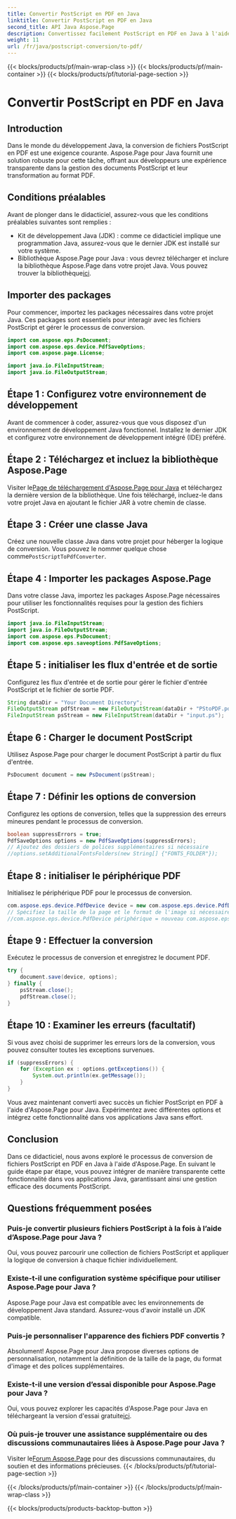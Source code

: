 ```yaml
---
title: Convertir PostScript en PDF en Java
linktitle: Convertir PostScript en PDF en Java
second_title: API Java Aspose.Page
description: Convertissez facilement PostScript en PDF en Java à l'aide d'Aspose.Page. Suivez notre guide étape par étape pour une intégration transparente. Téléchargez Aspose.Page maintenant !
weight: 11
url: /fr/java/postscript-conversion/to-pdf/
---
```


{{< blocks/products/pf/main-wrap-class >}}
{{< blocks/products/pf/main-container >}}
{{< blocks/products/pf/tutorial-page-section >}}

# Convertir PostScript en PDF en Java

## Introduction
Dans le monde du développement Java, la conversion de fichiers PostScript en PDF est une exigence courante. Aspose.Page pour Java fournit une solution robuste pour cette tâche, offrant aux développeurs une expérience transparente dans la gestion des documents PostScript et leur transformation au format PDF.
## Conditions préalables
Avant de plonger dans le didacticiel, assurez-vous que les conditions préalables suivantes sont remplies :
- Kit de développement Java (JDK) : comme ce didacticiel implique une programmation Java, assurez-vous que le dernier JDK est installé sur votre système.
-  Bibliothèque Aspose.Page pour Java : vous devrez télécharger et inclure la bibliothèque Aspose.Page dans votre projet Java. Vous pouvez trouver la bibliothèque[ici](https://releases.aspose.com/page/java/).
## Importer des packages
Pour commencer, importez les packages nécessaires dans votre projet Java. Ces packages sont essentiels pour interagir avec les fichiers PostScript et gérer le processus de conversion.
```java
import com.aspose.eps.PsDocument;
import com.aspose.eps.device.PdfSaveOptions;
import com.aspose.page.License;

import java.io.FileInputStream;
import java.io.FileOutputStream;
```
## Étape 1 : Configurez votre environnement de développement
Avant de commencer à coder, assurez-vous que vous disposez d'un environnement de développement Java fonctionnel. Installez le dernier JDK et configurez votre environnement de développement intégré (IDE) préféré.
## Étape 2 : Téléchargez et incluez la bibliothèque Aspose.Page
 Visiter le[Page de téléchargement d'Aspose.Page pour Java](https://releases.aspose.com/page/java/) et téléchargez la dernière version de la bibliothèque. Une fois téléchargé, incluez-le dans votre projet Java en ajoutant le fichier JAR à votre chemin de classe.
## Étape 3 : Créer une classe Java
 Créez une nouvelle classe Java dans votre projet pour héberger la logique de conversion. Vous pouvez le nommer quelque chose comme`PostScriptToPdfConverter`.
## Étape 4 : Importer les packages Aspose.Page
Dans votre classe Java, importez les packages Aspose.Page nécessaires pour utiliser les fonctionnalités requises pour la gestion des fichiers PostScript.
```java
import java.io.FileInputStream;
import java.io.FileOutputStream;
import com.aspose.eps.PsDocument;
import com.aspose.eps.saveoptions.PdfSaveOptions;
```
## Étape 5 : initialiser les flux d'entrée et de sortie
Configurez les flux d'entrée et de sortie pour gérer le fichier d'entrée PostScript et le fichier de sortie PDF.
```java
String dataDir = "Your Document Directory";
FileOutputStream pdfStream = new FileOutputStream(dataDir + "PStoPDF.pdf");
FileInputStream psStream = new FileInputStream(dataDir + "input.ps");
```
## Étape 6 : Charger le document PostScript
Utilisez Aspose.Page pour charger le document PostScript à partir du flux d'entrée.
```java
PsDocument document = new PsDocument(psStream);
```
## Étape 7 : Définir les options de conversion
Configurez les options de conversion, telles que la suppression des erreurs mineures pendant le processus de conversion.
```java
boolean suppressErrors = true;
PdfSaveOptions options = new PdfSaveOptions(suppressErrors);
// Ajoutez des dossiers de polices supplémentaires si nécessaire
//options.setAdditionalFontsFolders(new String[] {"FONTS_FOLDER"});
```
## Étape 8 : initialiser le périphérique PDF
Initialisez le périphérique PDF pour le processus de conversion.
```java
com.aspose.eps.device.PdfDevice device = new com.aspose.eps.device.PdfDevice(pdfStream);
// Spécifiez la taille de la page et le format de l'image si nécessaire
//com.aspose.eps.device.PdfDevice périphérique = nouveau com.aspose.eps.device.PdfDevice(pdfStream, nouvelle Dimension(595, 842));
```
## Étape 9 : Effectuer la conversion
Exécutez le processus de conversion et enregistrez le document PDF.
```java
try {
    document.save(device, options);
} finally {
    psStream.close();
    pdfStream.close();
}
```
## Étape 10 : Examiner les erreurs (facultatif)
Si vous avez choisi de supprimer les erreurs lors de la conversion, vous pouvez consulter toutes les exceptions survenues.
```java
if (suppressErrors) {
    for (Exception ex : options.getExceptions()) {
        System.out.println(ex.getMessage());
    }
}
```
Vous avez maintenant converti avec succès un fichier PostScript en PDF à l'aide d'Aspose.Page pour Java. Expérimentez avec différentes options et intégrez cette fonctionnalité dans vos applications Java sans effort.
## Conclusion
Dans ce didacticiel, nous avons exploré le processus de conversion de fichiers PostScript en PDF en Java à l'aide d'Aspose.Page. En suivant le guide étape par étape, vous pouvez intégrer de manière transparente cette fonctionnalité dans vos applications Java, garantissant ainsi une gestion efficace des documents PostScript.

## Questions fréquemment posées
### Puis-je convertir plusieurs fichiers PostScript à la fois à l’aide d’Aspose.Page pour Java ?
Oui, vous pouvez parcourir une collection de fichiers PostScript et appliquer la logique de conversion à chaque fichier individuellement.
### Existe-t-il une configuration système spécifique pour utiliser Aspose.Page pour Java ?
Aspose.Page pour Java est compatible avec les environnements de développement Java standard. Assurez-vous d'avoir installé un JDK compatible.
### Puis-je personnaliser l'apparence des fichiers PDF convertis ?
Absolument! Aspose.Page pour Java propose diverses options de personnalisation, notamment la définition de la taille de la page, du format d'image et des polices supplémentaires.
### Existe-t-il une version d’essai disponible pour Aspose.Page pour Java ?
 Oui, vous pouvez explorer les capacités d'Aspose.Page pour Java en téléchargeant la version d'essai gratuite[ici](https://releases.aspose.com/).
### Où puis-je trouver une assistance supplémentaire ou des discussions communautaires liées à Aspose.Page pour Java ?
 Visiter le[Forum Aspose.Page](https://forum.aspose.com/c/page/39) pour des discussions communautaires, du soutien et des informations précieuses.
{{< /blocks/products/pf/tutorial-page-section >}}

{{< /blocks/products/pf/main-container >}}
{{< /blocks/products/pf/main-wrap-class >}}

{{< blocks/products/products-backtop-button >}}
